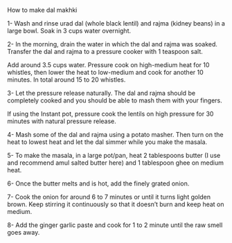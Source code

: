 How to make dal makhki


1- Wash and rinse urad dal (whole black lentil) and rajma (kidney beans) in a large bowl. Soak in 3 cups water overnight.

2- In the morning, drain the water in which the dal and rajma was soaked. Transfer the dal and rajma to a pressure cooker with 1 teaspoon salt.

Add around 3.5 cups water. Pressure cook on high-medium heat for 10 whistles, then lower the heat to low-medium and cook for another 10 minutes. In total around 15 to 20 whistles.

3- Let the pressure release naturally. The dal and rajma should be completely cooked and you should be able to mash them with your fingers.

If using the Instant pot, pressure cook the lentils on high pressure for 30 minutes with natural pressure release.

4- Mash some of the dal and rajma using a potato masher. Then turn on the heat to lowest heat and let the dal simmer while you make the masala.

5- To make the masala, in a large pot/pan, heat 2 tablespoons butter  (I use and recommend amul salted butter here) and 1 tablespoon ghee on medium heat.

6- Once the butter melts and is hot, add the finely grated onion.

7- Cook the onion for around 6 to 7 minutes or until it turns light golden brown. Keep stirring it continuously so that it doesn’t burn and keep heat on medium.

8- Add the ginger garlic paste and cook for 1 to 2 minute until the raw smell goes away.